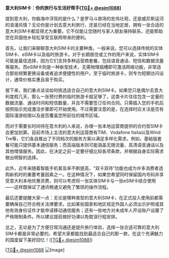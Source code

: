 **意大利SIM卡：你的旅行与生活好帮手[[TG💪+ @esim1088](https://t.me/s/esim1088)]**

提到意大利，你脑海中浮现的是什么？是罗马斗兽场的宏伟壮观，还是威尼斯运河的浪漫风情？无论你是计划去意大利旅行，还是已经在当地定居，拥有一张合适的意大利SIM卡都显得尤为重要。它不仅能让您随时与家人朋友保持联系，还能帮助您在异国他乡轻松享受互联网带来的便利。

首先，让我们来聊聊意大利SIM卡的主要种类。一般来说，您可以选择传统的实体SIM卡、eSIM卡以及临时旅游卡。对于长期居住或工作的用户来说，实体SIM卡可能是最佳选择，因为它们支持多种运营商套餐，包括语音通话、短信和数据流量等服务。而eSIM卡则是一种新型技术，无需物理插槽即可激活网络功能，非常适合那些频繁更换设备或者追求便捷性的用户。至于临时旅游卡，则专为短期访问设计，通常价格实惠且易于购买。

接下来，我们重点谈谈如何挑选适合自己的意大利SIM卡。如果您只是偶尔去意大利度假几天，那么一张预付费的临时旅游卡就足够了。这类卡片往往包含一定量的数据流量、通话时间和短信数量，并且不需要签订任何合同。只需插入您的手机后按照指示完成激活步骤即可开始使用。不过需要注意的是，在选择时应关注是否有国际漫游权限以及是否覆盖您所前往的城市区域。

而对于需要长时间待在意大利的人来说，办理一张本地运营商提供的合约型SIM卡会更加划算。目前市场上主流的意大利运营商有TIM、Vodafone Italia以及Wind Tre等，它们各自推出了不同档次的服务方案以满足多样化需求。例如，基础版套餐可能只提供基本通信服务；而高端版本则可能涵盖无限流量、高清语音通话以及其他增值服务。因此，在决定之前一定要仔细比较各项条款，并根据自身实际需求做出明智的选择。

此外，近年来随着智能手机普及率不断提高，“双卡双待”功能也成为许多消费者选购新机时的重要考量因素之一。在这种情况下，如果您希望同时保留国内号码并享受意大利本地优惠资费，则可以考虑将一张实体SIM卡与一张eSIM卡结合使用——这样既保证了通讯畅通又避免了繁琐的操作流程。

最后还要提醒大家一点：无论是哪种类型的意大利SIM卡，在正式投入使用前都需要确保自己符合相关法律要求。比如某些国家和地区规定外国人必须出示护照或其他有效身份证件才能申请移动通信服务；还有一些地方对未成年人开设账户设置了严格限制条件。所以建议提前做好功课以免耽误行程安排。

总之，无论是为了方便日常沟通还是提升旅行体验，选择一张合适可靠的意大利SIM卡都是非常必要的。希望大家都能找到最适合自己的那一款，在这个充满魅力的国度留下美好回忆！([[TG💪+ @esim1088](https://t.me/s/esim1088)])

[[TG💪+ @esim1088](https://t.me/s/esim1088) ![Image](https://i.postimg.cc/4NQfJmqS/Snipaste-2025-05-13-00-14-12.png)]